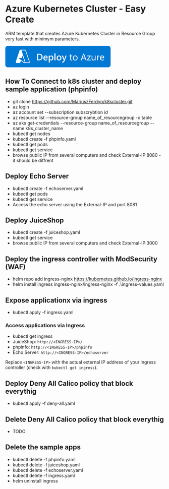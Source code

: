 # Azure Kubernetes Cluster - Easy Create

ARM template that creates Azure Kubernetes Cluster in Resource Group very fast with minimym parameters.


[![Deploy To Azure](https://raw.githubusercontent.com/Azure/azure-quickstart-templates/master/1-CONTRIBUTION-GUIDE/images/deploytoazure.svg?sanitize=true)](https://portal.azure.com/#create/Microsoft.Template/uri/https%3A%2F%2Fraw.githubusercontent.com%2FMariuszFerdyn%2Fk8scluster%2Fmaster%2Fk8s-2.json)



## How To Connect to k8s cluster and deploy sample application (phpinfo)
- git clone https://github.com/MariuszFerdyn/k8scluster.git
- az login
- az account set --subscription subscrybtion id
- az resource list --resource-group name_of_resourcegroup -o table
- az aks get-credentials --resource-group name_of_resourcegroup --name k8s_cluster_name
- kubectl get nodes
- kubectl create -f phpinfo.yaml
- kubectl get pods
- kubectl get service
- browse public IP from several computers and check External-IP:8080 - it should be diffrent

## Deploy Echo Server
- kubectl create -f echoserver.yaml
- kubectl get pods
- kubectl get service
- Access the echo server using the External-IP and port 8081


## Deploy JuiceShop 
- kubectl create -f juiceshop.yaml
- kubectl get service
- browse public IP from several computers and check External-IP:3000


## Deploy the ingress controller with ModSecurity (WAF)
- helm repo add ingress-nginx https://kubernetes.github.io/ingress-nginx
- helm install ingress ingress-nginx/ingress-nginx -f .\ingress-values.yaml


## Expose applicationx via ingress
- kubectl apply -f ingress.yaml

### Access applications via Ingress
- kubectl get ingress
- JuiceShop:   `http://<INGRESS-IP>/`
- phpinfo:     `http://<INGRESS-IP>/phpinfo`
- Echo Server: `http://<INGRESS-IP>/echoserver`

Replace `<INGRESS-IP>` with the actual external IP address of your ingress controller (check with `kubectl get ingress`).

## Deploy Deny All Calico policy that block everythig
- kubectl apply -f deny-all.yaml

## Delete Deny All Calico policy that block everythig
- TODO


## Delete the sample apps

- kubectl delete -f phpinfo.yaml
- kubectl delete -f juiceshop.yaml
- kubectl delete -f echoserver.yaml
- kubectl delete -f ingress.yaml
- helm uninstall ingress